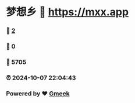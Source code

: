 # 梦想乡 :link: https://mxx.app 
### :page_facing_up: [2](https://mxx.app/tag.html) 
### :speech_balloon: 0 
### :hibiscus: 5705 
### :alarm_clock: 2024-10-07 22:04:43 
### Powered by :heart: [Gmeek](https://github.com/Meekdai/Gmeek)
